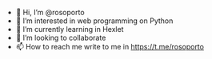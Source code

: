 - 👋 Hi, I’m @rosoporto
- 👀 I’m interested in web programming on Python
- 🌱 I’m currently learning in Hexlet
- 💞️ I’m looking to collaborate
- 📫 How to reach me write to me in https://t.me/rosoporto

<!---
rosoporto/rosoporto is a ✨ special ✨ repository because its `README.md` (this file) appears on your GitHub profile.
You can click the Preview link to take a look at your changes.
--->

